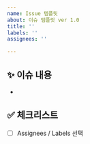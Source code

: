 ```yaml
---
name: Issue 템플릿
about: 이슈 템플릿 ver 1.0
title: ''
labels: ''
assignees: ''

---
```


<!--- 
❗️ 이슈 제목은 아래의 형식을 맞춰주세요 
- `[Feat]`  :  기능 추가 구현
- `[Fix]`  : 코드 수정, 버그/오류 해결
- `[Performance]` : 개선할 성능 이슈
- `[Docs]` : README 등의 문서 수정
- `[Deploy]` : 배포 관련
- `[Refactor]` : 코드 리팩토링(기능 변경 없이 코드만 수정할 때)
- `[Test]`: 테스트 추가/수정
- `[Hotfix]` : 급한 핫픽스
-->

## ✨ 이슈 내용

-

## ✅ 체크리스트

- [ ] Assignees / Labels 선택
